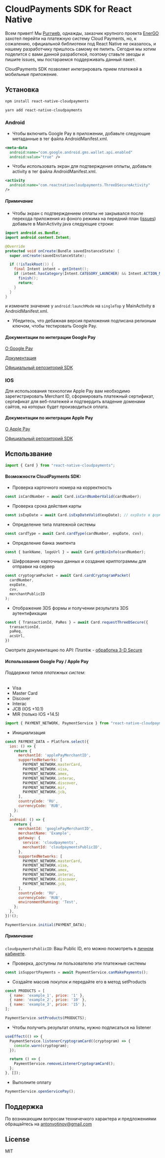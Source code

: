 # CloudPayments SDK for React Native

Всем привет! Мы [Purrweb](https://www.purrweb.com/ru/), однажды, заказчик крупного проекта [EnerGO](https://energo.app/) захотел перейти на платежную систему Cloud Payments, но, к сожалению, официальной библиотеки под React Native не оказалось, и нашему разработчику пришлось самому ее пилить. Сегодня мы хотим поделится с вами данной разработкой, поэтому ставьте звезды и пишите issues, мы постараемся поддерживать данный пакет.

CloudPayments SDK позволяет интегрировать прием платежей в мобильные приложение.

## Установка

```sh
npm install react-native-cloudpayments

yarn add react-native-cloudpayments
```

### Android

* Чтобы включить Google Pay в приложении, добавьте следующие метаданные в тег <application> файла AndroidManifest.xml.

```xml
<meta-data
  android:name="com.google.android.gms.wallet.api.enabled"
  android:value="true" />
```

* Чтобы использовать экран для подтверждения оплыты, добавьте activity в тег <application> файла AndroidManifest.xml.

```xml
<activity
  android:name="com.reactnativecloudpayments.ThreeDSecureActivity"
/>
```

##### Примичание
* Чтобы экран с подтверждением оплаты не закрывался после перехода приложения из фоного режима на передний план ([issues](https://issuetracker.google.com/issues/64108432)) добавьте в MainActivity.java следующие строки:

```java
import android.os.Bundle;
import android.content.Intent;

@Override
protected void onCreate(Bundle savedInstanceState) {
  super.onCreate(savedInstanceState);

  if (!isTaskRoot()) {
    final Intent intent = getIntent();
    if (intent.hasCategory(Intent.CATEGORY_LAUNCHER) && Intent.ACTION_MAIN.equals(intent.getAction())) {
      finish();
      return;
    }
  }
}
```

и измените значение у `android:launchMode` на `singleTop` у MainActivity в AndroidManifest.xml.

* Убедитесь, что дебажная версия приложения подписана релизным ключом, чтобы тестировать Google Pay.

#### Документации по интеграции Google Pay

[О Google Pay](https://developers.cloudpayments.ru/#google-pay)

[Документация](https://developers.google.com/pay/api/android/guides/setup)

[Официальный репозиторий SDK](https://github.com/cloudpayments/SDK-Android)

### IOS

Для использования технологии Apple Pay вам необходимо зарегистрировать Merchant ID, сформировать платежный сертификат, сертификат для веб-платежей и подтвердить владение доменами сайтов, на которых будет производиться оплата.

#### Документации по интеграции Apple Pay

[О Apple Pay](https://developers.cloudpayments.ru/#apple-pay)

[Официальный репозиторий SDK](https://github.com/cloudpayments/SDK-iOS)


## Использвание

```js
import { Card } from "react-native-cloudpayments";
```
#### Возможности CloudPayments SDK:

* Проверка карточного номера на корректность

```js
const isCardNumber = await Card.isCardNumberValid(cardNumber);
```

* Проверка срока действия карты

```js
const isExpDate = await Card.isExpDateValid(expDate); // expDate в формате MM/yy
```

* Определение типа платежной системы

```js
const cardType = await Card.cardType(cardNumber, expDate, cvv);
```

* Определение банка эмитента

```js
const { bankName, logoUrl } = await Card.getBinInfo(cardNumber);
```

* Шифрование карточных данных и создание криптограммы для отправки на сервер

```js
const cryptogramPacket = await Card.cardCryptogramPacket(
  cardNumber,
  expDate,
  cvv,
  merchantPublicID
);
```

* Отображение 3DS формы и получении результата 3DS аутентификации

```js
const { TransactionId, PaRes } = await Card.requestThreeDSecure({
  transactionId,
  paReq,
  acsUrl,
})
```

Смотрите документацию по API: Платёж - [обработка 3-D Secure](https://developers.cloudpayments.ru/#obrabotka-3-d-secure)

#### Использования Google Pay / Apple Pay

###### Поддержка типов платежных систем:
* Visa
* Master Card
* Discover
* Interac
* JCB (IOS +10.1)
* MIR (только IOS +14.5)

```js
import { PAYMENT_NETWORK, PaymentService } from "react-native-cloudpayments";
```
* Инициализация

```js
const PAYMENT_DATA = Platform.select({
  ios: () => {
    return {
      merchantId: 'applePayMerchantID',
      supportedNetworks: [
        PAYMENT_NETWORK.masterCard,
        PAYMENT_NETWORK.visa,
        PAYMENT_NETWORK.amex,
        PAYMENT_NETWORK.interac,
        PAYMENT_NETWORK.discover,
        PAYMENT_NETWORK.mir,
        PAYMENT_NETWORK.jcb,
      ],
      countryCode: 'RU',
      currencyCode: 'RUB',
    };
  },
  android: () => {
    return {
      merchantId: 'googlePayMerchantID',
      merchantName: 'Example',
      gateway: {
        service: 'cloudpayments',
        merchantId: 'cloudpaymentsPublicID',
      },
      supportedNetworks: [
        PAYMENT_NETWORK.masterCard,
        PAYMENT_NETWORK.visa,
        PAYMENT_NETWORK.amex,
        PAYMENT_NETWORK.interac,
        PAYMENT_NETWORK.discover,
        PAYMENT_NETWORK.jcb,
      ],
      countryCode: 'RU',
      currencyCode: 'RUB',
      environmentRunning: 'Test',
    };
  },
})!();

PaymentService.initial(PAYMENT_DATA);
```
##### Примичание

`cloudpaymentsPublicID`: Ваш Public ID, его можно посмотреть в [личном кабинете](https://merchant.cloudpayments.ru/).

* Проверка, доступны ли пользователю эти платежные системы

```js
const isSupportPayments = await PaymentService.canMakePayments();
```

* Создайте массив покупок и передайте его в метод setProducts

```js
const PRODUCTS = [
  { name: 'example_1', price: '1' },
  { name: 'example_2', price: '10' },
  { name: 'example_3', price: '15' },
];

PaymentService.setProducts(PRODUCTS);
```

* Чтобы получить результат оплаты, нужно подписаться на listener

```js
useEffect(() => {
  PaymentService.listenerCryptogramCard((cryptogram) => {
    console.warn(cryptogram);
  });

  return () => {
    PaymentService.removeListenerCryptogramCard();
  };
}, []);
```

* Выполните оплату

```js
PaymentService.openServicePay();
```

## Поддержка

По возникающим вопросам техничечкого характера и предложениями обращайтесь на antonvotinov@gmail.com

## License

MIT

